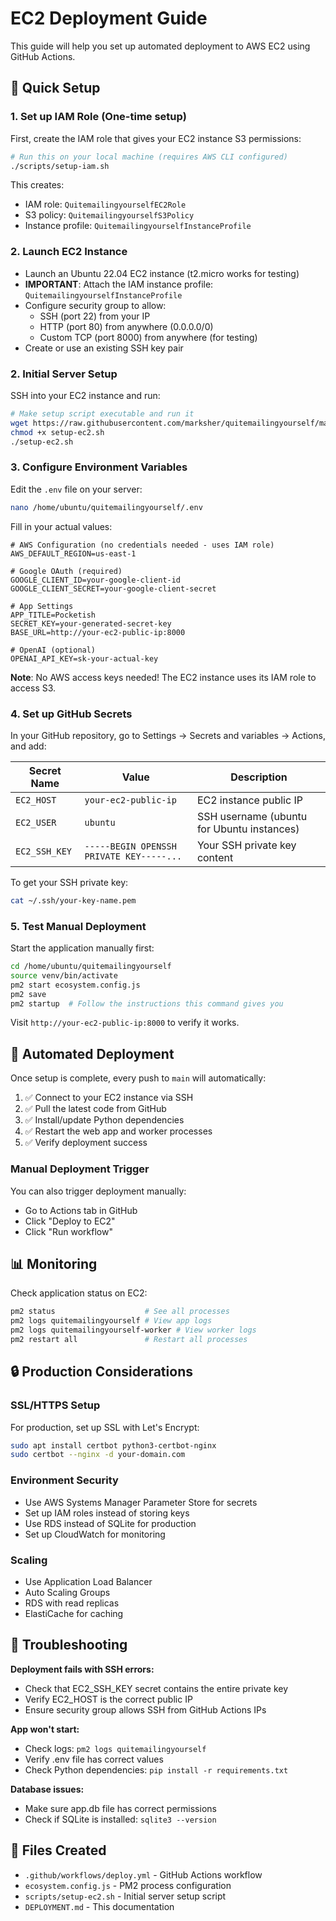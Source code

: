 # EC2 Deployment Guide

This guide will help you set up automated deployment to AWS EC2 using GitHub Actions.

## 🚀 Quick Setup

### 1. Set up IAM Role (One-time setup)
First, create the IAM role that gives your EC2 instance S3 permissions:

```bash
# Run this on your local machine (requires AWS CLI configured)
./scripts/setup-iam.sh
```

This creates:
- IAM role: `QuitemailingyourselfEC2Role`
- S3 policy: `QuitemailingyourselfS3Policy` 
- Instance profile: `QuitemailingyourselfInstanceProfile`

### 2. Launch EC2 Instance
- Launch an Ubuntu 22.04 EC2 instance (t2.micro works for testing)
- **IMPORTANT**: Attach the IAM instance profile: `QuitemailingyourselfInstanceProfile`
- Configure security group to allow:
  - SSH (port 22) from your IP
  - HTTP (port 80) from anywhere (0.0.0.0/0)
  - Custom TCP (port 8000) from anywhere (for testing)
- Create or use an existing SSH key pair

### 2. Initial Server Setup
SSH into your EC2 instance and run:

```bash
# Make setup script executable and run it
wget https://raw.githubusercontent.com/marksher/quitemailingyourself/main/scripts/setup-ec2.sh
chmod +x setup-ec2.sh
./setup-ec2.sh
```

### 3. Configure Environment Variables
Edit the `.env` file on your server:

```bash
nano /home/ubuntu/quitemailingyourself/.env
```

Fill in your actual values:
```env
# AWS Configuration (no credentials needed - uses IAM role)
AWS_DEFAULT_REGION=us-east-1

# Google OAuth (required)
GOOGLE_CLIENT_ID=your-google-client-id
GOOGLE_CLIENT_SECRET=your-google-client-secret

# App Settings
APP_TITLE=Pocketish
SECRET_KEY=your-generated-secret-key
BASE_URL=http://your-ec2-public-ip:8000

# OpenAI (optional)
OPENAI_API_KEY=sk-your-actual-key
```

**Note**: No AWS access keys needed! The EC2 instance uses its IAM role to access S3.

### 4. Set up GitHub Secrets
In your GitHub repository, go to Settings → Secrets and variables → Actions, and add:

| Secret Name | Value | Description |
|-------------|-------|-------------|
| `EC2_HOST` | `your-ec2-public-ip` | EC2 instance public IP |
| `EC2_USER` | `ubuntu` | SSH username (ubuntu for Ubuntu instances) |
| `EC2_SSH_KEY` | `-----BEGIN OPENSSH PRIVATE KEY-----...` | Your SSH private key content |

To get your SSH private key:
```bash
cat ~/.ssh/your-key-name.pem
```

### 5. Test Manual Deployment
Start the application manually first:

```bash
cd /home/ubuntu/quitemailingyourself
source venv/bin/activate
pm2 start ecosystem.config.js
pm2 save
pm2 startup  # Follow the instructions this command gives you
```

Visit `http://your-ec2-public-ip:8000` to verify it works.

## 🔄 Automated Deployment

Once setup is complete, every push to `main` will automatically:

1. ✅ Connect to your EC2 instance via SSH
2. ✅ Pull the latest code from GitHub
3. ✅ Install/update Python dependencies
4. ✅ Restart the web app and worker processes
5. ✅ Verify deployment success

### Manual Deployment Trigger
You can also trigger deployment manually:
- Go to Actions tab in GitHub
- Click "Deploy to EC2"
- Click "Run workflow"

## 📊 Monitoring

Check application status on EC2:
```bash
pm2 status                    # See all processes
pm2 logs quitemailingyourself # View app logs
pm2 logs quitemailingyourself-worker # View worker logs
pm2 restart all               # Restart all processes
```

## 🔒 Production Considerations

### SSL/HTTPS Setup
For production, set up SSL with Let's Encrypt:

```bash
sudo apt install certbot python3-certbot-nginx
sudo certbot --nginx -d your-domain.com
```

### Environment Security
- Use AWS Systems Manager Parameter Store for secrets
- Set up IAM roles instead of storing keys
- Use RDS instead of SQLite for production
- Set up CloudWatch for monitoring

### Scaling
- Use Application Load Balancer
- Auto Scaling Groups
- RDS with read replicas
- ElastiCache for caching

## 🐛 Troubleshooting

**Deployment fails with SSH errors:**
- Check that EC2_SSH_KEY secret contains the entire private key
- Verify EC2_HOST is the correct public IP
- Ensure security group allows SSH from GitHub Actions IPs

**App won't start:**
- Check logs: `pm2 logs quitemailingyourself`
- Verify .env file has correct values
- Check Python dependencies: `pip install -r requirements.txt`

**Database issues:**
- Make sure app.db file has correct permissions
- Check if SQLite is installed: `sqlite3 --version`

## 📝 Files Created

- `.github/workflows/deploy.yml` - GitHub Actions workflow
- `ecosystem.config.js` - PM2 process configuration
- `scripts/setup-ec2.sh` - Initial server setup script
- `DEPLOYMENT.md` - This documentation
